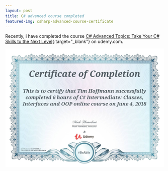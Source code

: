 ```yaml
---
layout: post
title: C# advanced course completed
featured-img: csharp-advanced-course-certificate
---
```


Recently, i have completed the course [C# Advanced Topics: Take Your C# Skills to the Next Level](https://www.udemy.com/csharp-advanced/){:target="_blank"} on udemy.com. 

![Certificate of completion](/assets/img/posts/csharp-intermediate-course-certificate.jpg "Certificate of completion")
